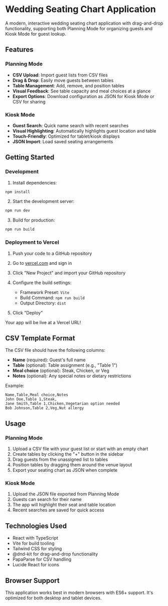 # Wedding Seating Chart Application

A modern, interactive wedding seating chart application with drag-and-drop functionality, supporting both Planning Mode for organizing guests and Kiosk Mode for guest lookup.

## Features

### Planning Mode
- **CSV Upload**: Import guest lists from CSV files
- **Drag & Drop**: Easily move guests between tables
- **Table Management**: Add, remove, and position tables
- **Visual Feedback**: See table capacity and meal choices at a glance
- **Export Options**: Download configuration as JSON for Kiosk Mode or CSV for sharing

### Kiosk Mode
- **Guest Search**: Quick name search with recent searches
- **Visual Highlighting**: Automatically highlights guest location and table
- **Touch-Friendly**: Optimized for tablet/kiosk displays
- **JSON Import**: Load saved seating arrangements

## Getting Started

### Development

1. Install dependencies:
```bash
npm install
```

2. Start the development server:
```bash
npm run dev
```

3. Build for production:
```bash
npm run build
```

### Deployment to Vercel

1. Push your code to a GitHub repository

2. Go to [vercel.com](https://vercel.com) and sign in

3. Click "New Project" and import your GitHub repository

4. Configure the build settings:
   - Framework Preset: `Vite`
   - Build Command: `npm run build`
   - Output Directory: `dist`

5. Click "Deploy"

Your app will be live at a Vercel URL!

## CSV Template Format

The CSV file should have the following columns:
- **Name** (required): Guest's full name
- **Table** (optional): Table assignment (e.g., "Table 1")
- **Meal choice** (optional): Steak, Chicken, or Veg
- **Notes** (optional): Any special notes or dietary restrictions

Example:
```csv
Name,Table,Meal choice,Notes
John Doe,Table 1,Steak,
Jane Smith,Table 1,Chicken,Vegetarian option needed
Bob Johnson,Table 2,Veg,Nut allergy
```

## Usage

### Planning Mode

1. Upload a CSV file with your guest list or start with an empty chart
2. Create tables by clicking the "+" button in the sidebar
3. Drag guests from the unassigned list to tables
4. Position tables by dragging them around the venue layout
5. Export your seating chart as JSON when complete

### Kiosk Mode

1. Upload the JSON file exported from Planning Mode
2. Guests can search for their name
3. The app will highlight their seat and table location
4. Recent searches are saved for quick access

## Technologies Used

- React with TypeScript
- Vite for build tooling
- Tailwind CSS for styling
- @dnd-kit for drag-and-drop functionality
- PapaParse for CSV handling
- Lucide React for icons

## Browser Support

This application works best in modern browsers with ES6+ support. It's optimized for both desktop and tablet devices.